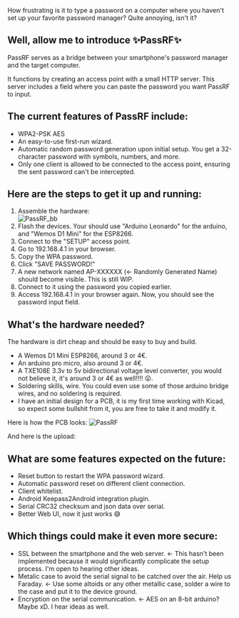 How frustrating is it to type a password on a computer where you haven't set up your favorite password manager? Quite annoying, isn't it?

## Well, allow me to introduce ✨PassRF✨

PassRF serves as a bridge between your smartphone's password manager and the target computer.

It functions by creating an access point with a small HTTP server. This server includes a field where you can paste the password you want PassRF to input.

## The current features of PassRF include:

- WPA2-PSK AES
- An easy-to-use first-run wizard.
- Automatic random password generation upon initial setup. You get a 32-character password with symbols, numbers, and more.
- Only one client is allowed to be connected to the access point, ensuring the sent password can't be intercepted.

## Here are the steps to get it up and running:

1. Assemble the hardware:<br>![PassRF_bb](https://github.com/gvrubio/PassRF-Arduino/assets/82053814/2053106f-7483-4206-81bc-debceb164943)
2. Flash the devices. Your should use "Arduino Leonardo" for the arduino, and "Wemos D1 Mini" for the ESP8266.
3. Connect to the "SETUP" access point.
4. Go to 192.168.4.1 in your browser.
5. Copy the WPA password.
6. Click "SAVE PASSWORD!"
7. A new network named AP-XXXXXX (<- Randomly Generated Name) should become visible. This is still WIP.
8. Connect to it using the password you copied earlier.
9. Access 192.168.4.1 in your browser again. Now, you should see the password input field.

## What's the hardware needed?
The hardware is dirt cheap and should be easy to buy and build.

- A Wemos D1 Mini ESP8266, around 3 or 4€.
- An arduino pro micro, also around 3 or 4€.
- A TXE108E 3.3v to 5v bidirectional voltage level converter, you would not believe it, it's around 3 or 4€ as well!!!! 😲.
- Soldering skills, wire. You could even use some of those arduino bridge wires, and no soldering is required.
- I have an initial design for a PCB, it is my first time working with Kicad, so expect some bullshit from it, you are free to take it and modify it.

Here is how the PCB looks:
![PassRF](https://github.com/gvrubio/PassRF-Arduino/assets/82053814/751e838e-2f41-40b8-b52c-9649d4af47c7)

And here is the upload:

## What are some features expected on the future:
- Reset button to restart the WPA password wizard.
- Automatic password reset on different client connection.
- Client whitelist.
- Android Keepass2Android integration plugin.
- Serial CRC32 checksum and json data over serial.
- Better Web UI, now it just works 😅

## Which things could make it even more secure:

- SSL between the smartphone and the web server. <- This hasn't been implemented because it would significantly complicate the setup process. I'm open to hearing other ideas.
- Metalic case to avoid the serial signal to be catched over the air. Help us Faraday. <- Use some altoids or any other metallic case, solder a wire to the case and put it to the device ground.
- Encryption on the serial communication. <- AES on an 8-bit arduino? Maybe xD. I hear ideas as well.
